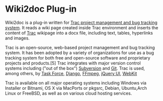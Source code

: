 # Wiki2doc Plug-in

Wiki2doc is a plug-in written for [Trac project management and bug tracking system](https://en.wikipedia.org/wiki/Trac). It reads a wiki page created inside Trac environment and inserts the content of [Trac](https://trac.edgewall.org/) wikipage into a docx file, including text, tables, hyperlinks and images.

Trac is an open-source, web-based project management and bug tracking system. It has been adopted by a variety of organizations for use as a bug tracking system for both free and open-source software and proprietary projects and products.[5] Trac integrates with major version control systems including ("out of the box") [Subversion](https://subversion.apache.org/) and [Git](https://git-scm.com/). Trac is used, among others, by [Task Force](https://en.wikipedia.org/wiki/Task_force), [Django](https://en.wikipedia.org/wiki/Django_(web_framework)), [FFmpeg](https://en.wikipedia.org/wiki/FFmpeg), [jQuery UI](https://en.wikipedia.org/wiki/JQuery), [WebKit](https://en.wikipedia.org/wiki/WebKit)

Trac is available on all major operating systems including Windows via Installer or Bitnami, OS X via MacPorts or pkgsrc, Debian, Ubuntu,Arch Linux or FreeBSD, as well as on various cloud hosting services.
